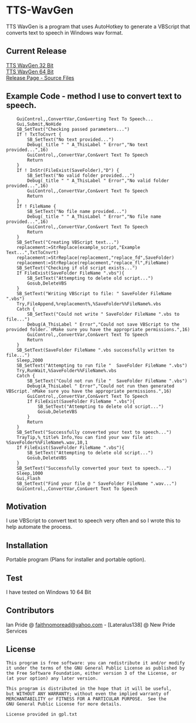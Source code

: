 # TTS-WavGen
TTS WavGen is a program that uses AutoHotkey to generate a VBScript that converts text to speech in Windows wav format.

## Current Release
[TTS WavGen 32 Bit](https://github.com/Lateralus138/TTS-WavGen/releases/download/1.12.22.17/TTS.WavGen.32bit.exe)<br />
[TTS WavGen 64 Bit](https://github.com/Lateralus138/TTS-WavGen/releases/download/1.12.22.17/TTS.WavGen.64bit.exe)<br />
[Release Page - Source Files](https://github.com/Lateralus138/TTS-WavGen/releases/latest)

## Example Code - method I use to convert text to speech.
```
	GuiControl,,ConvertVar,Con&verting Text To Speech...
	Gui,Submit,NoHide
	SB_SetText("Checking passed parameters...")
	If ! TxtToCnvrt {
		SB_SetText("No text provided...")
		Debug(_title " " A_ThisLabel " Error","No text provided...",16)
		GuiControl,,ConvertVar,Con&vert Text To Speech
		Return
	}
	If ! InStr(FileExist(SaveFolder),"D") {
		SB_SetText("No valid folder provided...")
		Debug(_title " " A_ThisLabel " Error","No valid folder provided...",16)
		GuiControl,,ConvertVar,Con&vert Text To Speech
		Return	
	}
	If ! FileName {
		SB_SetText("No file name provided...")
		Debug(_title " " A_ThisLabel " Error","No file name provided...",16)
		GuiControl,,ConvertVar,Con&vert Text To Speech
		Return
	}
	SB_SetText("Creating VBScript text...")
	replacement:=StrReplace(example_script,"Example Text...",TxtToCnvrt)
	replacement:=StrReplace(replacement,"replace_fd",SaveFolder)
	replacement:=StrReplace(replacement,"replace_fl",FileName)
	SB_SetText("Checking if old script exists...")
	If FileExist(SaveFolder FileName ".vbs"){
		SB_SetText("Attempting to delete old script...")
		Gosub,DeleteVBS	
	}
	SB_SetText("Writing VBScript to file: " SaveFolder FileName ".vbs")
	Try,FileAppend,%replacement%,%SaveFolder%%FileName%.vbs
	Catch {
		SB_SetText("Could not write " SaveFolder FileName ".vbs to file...")
		Debug(A_ThisLabel " Error","Could not save VBScript to the provided folder.`nMake sure you have the appropriate permissions.",16)
		GuiControl,,ConvertVar,Con&vert Text To Speech
		Return
	}
	SB_SetText(SaveFolder FileName ".vbs successfully written to file...")
	Sleep,2000
	SB_SetText("Attempting to run file "  SaveFolder FileName ".vbs")
	Try,RunWait,%SaveFolder%%FileName%.vbs
	Catch {
		SB_SetText("Could not run file "  SaveFolder FileName ".vbs")
		Debug(A_ThisLabel " Error","Could not run then generated VBScript.`nMake sure you have the appropriate permissions.",16)
		GuiControl,,ConvertVar,Con&vert Text To Speech
		If FileExist(SaveFolder FileName ".vbs"){
			SB_SetText("Attempting to delete old script...")
			Gosub,DeleteVBS	
		}
		Return	
	}
	SB_SetText("Successfully converted your text to speech...")
	TrayTip,%_title% Info,You can find your wav file at: %SaveFolder%%FileName%.wav,10,1
	If FileExist(SaveFolder FileName ".vbs"){
		SB_SetText("Attempting to delete old script...")
		Gosub,DeleteVBS	
	}
	SB_SetText("Successfully converted your text to speech...")
	Sleep,1000
	Gui,Flash
	SB_SetText("Find your file @ " SaveFolder FileName ".wav...")
	GuiControl,,ConvertVar,Con&vert Text To Speech
```
## Motivation

I use VBScript to convert text to speech very often and so I wrote this to help automate the process.

## Installation

Portable program (Plans for installer and portable option).


## Test
I have tested on Windows 10 64 Bit

## Contributors

Ian Pride @ faithnomoread@yahoo.com - [Lateralus138] @ New Pride Services 

## License

	This program is free software: you can redistribute it and/or modify
    it under the terms of the GNU General Public License as published by
    the Free Software Foundation, either version 3 of the License, or
    (at your option) any later version.

    This program is distributed in the hope that it will be useful,
    but WITHOUT ANY WARRANTY; without even the implied warranty of
    MERCHANTABILITY or FITNESS FOR A PARTICULAR PURPOSE.  See the
    GNU General Public License for more details.

	License provided in gpl.txt

